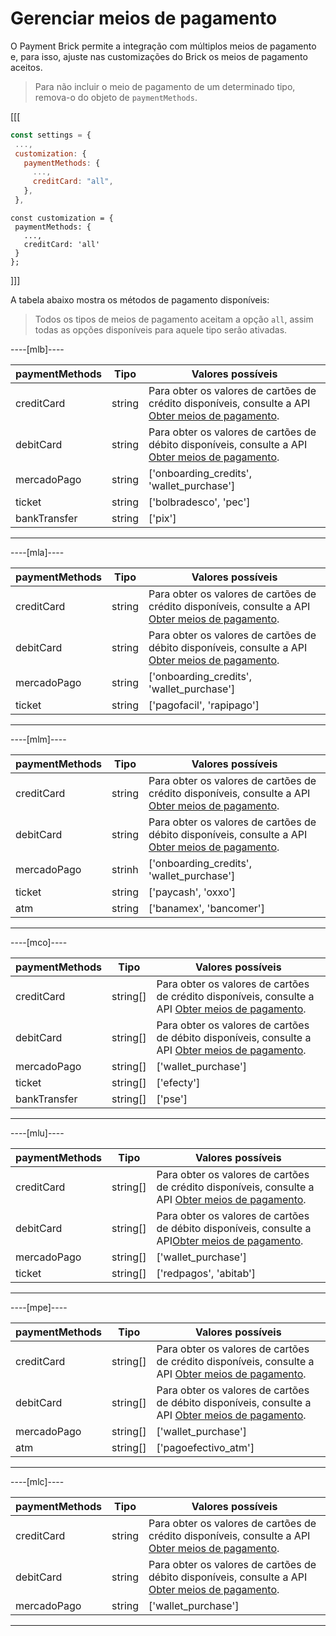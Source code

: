 # Gerenciar meios de pagamento

O Payment Brick permite a integração com múltiplos meios de pagamento e, para isso, ajuste nas customizações do Brick os meios de pagamento aceitos. 

> Para não incluir o meio de pagamento de um determinado tipo, remova-o do objeto de `paymentMethods`.

[[[
```Javascript
const settings = {
 ...,
 customization: {
   paymentMethods: {
     ...,
     creditCard: "all",
   },
 },
```
```react-jsx
const customization = {
 paymentMethods: {
   ...,
   creditCard: 'all'
 }
};
```
]]]

A tabela abaixo mostra os métodos de pagamento disponíveis:

> Todos os tipos de meios de pagamento aceitam a opção `all`, assim todas as opções disponíveis para aquele tipo serão ativadas.

----[mlb]----

| paymentMethods | Tipo | Valores possíveis |
|--- |--- | --- |
| creditCard | string | Para obter os valores de cartões de crédito disponíveis, consulte a API [Obter meios de pagamento](/developers/pt/reference/payment_methods/_payment_methods/get). |
| debitCard | string | Para obter os valores de cartões de débito disponíveis, consulte a API [Obter meios de pagamento](/developers/pt/reference/payment_methods/_payment_methods/get). |
| mercadoPago |  string | ['onboarding_credits',  'wallet_purchase'] |
| ticket |  string | ['bolbradesco', 'pec'] |
| bankTransfer |  string | ['pix'] |

------------
----[mla]---- 

| paymentMethods | Tipo | Valores possíveis |
|--- |--- | --- |
| creditCard |  string | Para obter os valores de cartões de crédito disponíveis, consulte a API [Obter meios de pagamento](/developers/pt/reference/payment_methods/_payment_methods/get). |
| debitCard |  string | Para obter os valores de cartões de débito disponíveis, consulte a API [Obter meios de pagamento](/developers/pt/reference/payment_methods/_payment_methods/get). |
| mercadoPago |  string |['onboarding_credits',  'wallet_purchase'] |
| ticket |  string | ['pagofacil', 'rapipago'] |

------------
----[mlm]---- 

| paymentMethods | Tipo | Valores possíveis |
|--- |--- | --- |
| creditCard |  string | Para obter os valores de cartões de crédito disponíveis, consulte a API [Obter meios de pagamento](/developers/pt/reference/payment_methods/_payment_methods/get). |
| debitCard |  string | Para obter os valores de cartões de débito disponíveis, consulte a API [Obter meios de pagamento](/developers/pt/reference/payment_methods/_payment_methods/get). |
| mercadoPago |  strinh | ['onboarding_credits',  'wallet_purchase'] |
| ticket |  string | ['paycash', 'oxxo'] |
| atm |  string | ['banamex',  'bancomer'] |

------------
----[mco]---- 

| paymentMethods | Tipo | Valores possíveis |
|--- |--- | --- |
| creditCard |  string[] | Para obter os valores de cartões de crédito disponíveis, consulte a API [Obter meios de pagamento](/developers/pt/reference/payment_methods/_payment_methods/get). |
| debitCard |  string[] | Para obter os valores de cartões de débito disponíveis, consulte a API [Obter meios de pagamento](/developers/pt/reference/payment_methods/_payment_methods/get). |
| mercadoPago |  string[] | ['wallet_purchase'] |
| ticket |  string[] | ['efecty'] |
| bankTransfer |  string[] | ['pse'] |

------------
----[mlu]---- 

| paymentMethods | Tipo | Valores possíveis |
|--- |--- | --- |
| creditCard |  string[] | Para obter os valores de cartões de crédito disponíveis, consulte a API [Obter meios de pagamento](/developers/pt/reference/payment_methods/_payment_methods/get). |
| debitCard |  string[] |  Para obter os valores de cartões de débito disponíveis, consulte a API[Obter meios de pagamento](/developers/pt/reference/payment_methods/_payment_methods/get). |
| mercadoPago |  string[] | ['wallet_purchase'] |
| ticket |  string[] | ['redpagos', 'abitab'] |

------------
----[mpe]---- 

| paymentMethods | Tipo | Valores possíveis |
|--- |--- | --- |
| creditCard |  string[] | Para obter os valores de cartões de crédito disponíveis, consulte a API [Obter meios de pagamento](/developers/pt/reference/payment_methods/_payment_methods/get). |
| debitCard |  string[] |  Para obter os valores de cartões de débito disponíveis, consulte a API [Obter meios de pagamento](/developers/pt/reference/payment_methods/_payment_methods/get). |
| mercadoPago |  string[] | ['wallet_purchase'] |
| atm |  string[] | ['pagoefectivo_atm'] |

------------
----[mlc]---- 

| paymentMethods |  Tipo | Valores possíveis |
|--- |--- | --- |
| creditCard |  string |  Para obter os valores de cartões de crédito disponíveis, consulte a API [Obter meios de pagamento](/developers/pt/reference/payment_methods/_payment_methods/get). |
| debitCard |  string |  Para obter os valores de cartões de débito disponíveis, consulte a API [Obter meios de pagamento](/developers/pt/reference/payment_methods/_payment_methods/get). |
| mercadoPago |  string | ['wallet_purchase'] |

------------